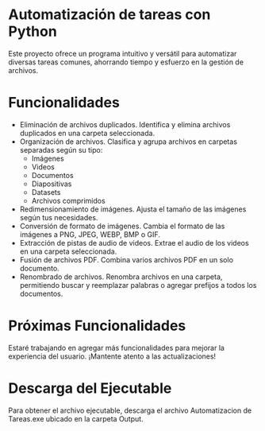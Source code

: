 # Automatización de tareas con Python

Este proyecto ofrece un programa intuitivo y versátil para automatizar diversas tareas comunes, ahorrando tiempo y esfuerzo en la gestión de archivos.

# Funcionalidades

 - Eliminación de archivos duplicados. Identifica y elimina archivos duplicados en una carpeta seleccionada.
 - Organización de archivos. Clasifica y agrupa archivos en carpetas separadas según su tipo:
     - Imágenes
     - Videos
     - Documentos
     - Diapositivas
     - Datasets
     - Archivos comprimidos
 - Redimensionamiento de imágenes. Ajusta el tamaño de las imágenes según tus necesidades.
 - Conversión de formato de imágenes. Cambia el formato de las imágenes a PNG, JPEG, WEBP, BMP o GIF.
 - Extracción de pistas de audio de videos. Extrae el audio de los videos en una carpeta seleccionada.
 - Fusión de archivos PDF. Combina varios archivos PDF en un solo documento.
 - Renombrado de archivos. Renombra archivos en una carpeta, permitiendo buscar y reemplazar palabras o agregar prefijos a todos los documentos.

# Próximas Funcionalidades
Estaré trabajando en agregar más funcionalidades para mejorar la experiencia del usuario. ¡Mantente atento a las actualizaciones!

# Descarga del Ejecutable
Para obtener el archivo ejecutable, descarga el archivo Automatizacion de Tareas.exe ubicado en la carpeta Output.

